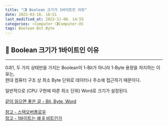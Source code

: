```yaml
---
title: "🌖 Boolean 크기가 1바이트인 이유"
date: 2023-03-16. 10:51
last_modified_at: 2023-11-08. 14:55
categories: ⭐Computer 🌖Computer-OS
tags: Boolean Bit Byte
---
```


## 💫 Boolean 크기가 1바이트인 이유

---

0과1, 두 가지 상태만을 가지는 Boolean이 1-Bit가 아니라 1-Byte 용량을 차지하는 이유는,  
현대 컴퓨터 구조 상 최소 Byte 단위로 데이터나 주소에 접근하기 때문이다.  

일반적으로 (CPU 구현에 따른 최소 단위) Word로 크기가 설정된다.  

[같이 읽으면 좋은 글 - Bit, Byte, Word](https://mascari4615.github.io/posts/Bit-Byte-Word/)  

[참고 - 스택오버플로우](https://stackoverflow.com/questions/2064550/)  
[참고 - 1바이트는 왜 8 비트인가](https://zepeh.tistory.com/313)  
